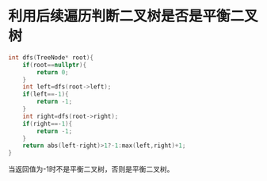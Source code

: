 # 利用后续遍历判断二叉树是否是平衡二叉树
```cpp
int dfs(TreeNode* root){
    if(root==nullptr){
        return 0;
    }
    int left=dfs(root->left);
    if(left==-1){
        return -1;
    }
    int right=dfs(root->right);
    if(right==-1){
        return -1;
    }
    return abs(left-right)>1?-1:max(left,right)+1;
}
```
当返回值为-1时不是平衡二叉树，否则是平衡二叉树。